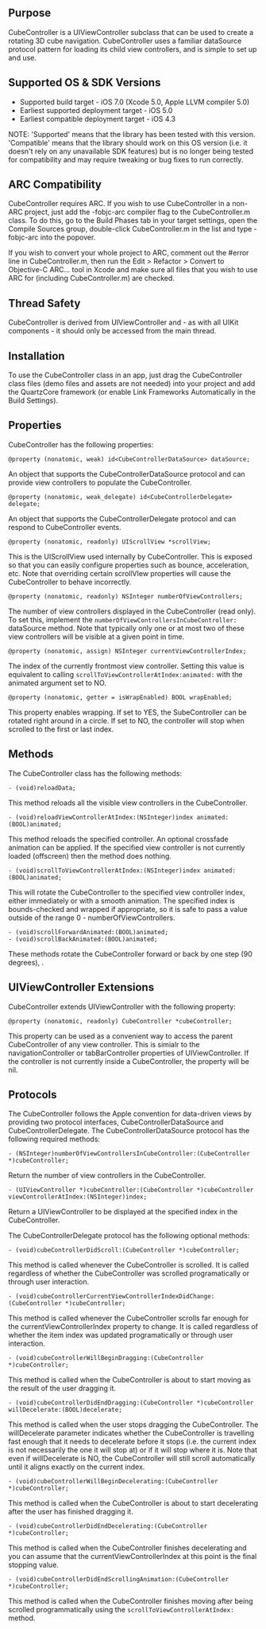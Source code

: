 Purpose
--------------

CubeController is a UIViewController subclass that can be used to create a rotating 3D cube navigation. CubeController uses a familiar dataSource protocol pattern for loading its child view controllers, and is simple to set up and use.


Supported OS & SDK Versions
-----------------------------

* Supported build target - iOS 7.0 (Xcode 5.0, Apple LLVM compiler 5.0)
* Earliest supported deployment target - iOS 5.0
* Earliest compatible deployment target - iOS 4.3

NOTE: 'Supported' means that the library has been tested with this version. 'Compatible' means that the library should work on this OS version (i.e. it doesn't rely on any unavailable SDK features) but is no longer being tested for compatibility and may require tweaking or bug fixes to run correctly.


ARC Compatibility
------------------

CubeController requires ARC. If you wish to use CubeController in a non-ARC project, just add the -fobjc-arc compiler flag to the CubeController.m class. To do this, go to the Build Phases tab in your target settings, open the Compile Sources group, double-click CubeController.m in the list and type -fobjc-arc into the popover.

If you wish to convert your whole project to ARC, comment out the #error line in CubeController.m, then run the Edit > Refactor > Convert to Objective-C ARC... tool in Xcode and make sure all files that you wish to use ARC for (including CubeController.m) are checked.


Thread Safety
--------------

CubeController is derived from UIViewController and - as with all UIKit components - it should only be accessed from the main thread.


Installation
--------------

To use the CubeController class in an app, just drag the CubeController class files (demo files and assets are not needed) into your project and add the QuartzCore framework (or enable Link Frameworks Automatically in the Build Settings).


Properties
--------------

CubeController has the following properties:

    @property (nonatomic, weak) id<CubeControllerDataSource> dataSource;

An object that supports the CubeControllerDataSource protocol and can provide view controllers to populate the CubeController.

    @property (nonatomic, weak_delegate) id<CubeControllerDelegate> delegate;

An object that supports the CubeControllerDelegate protocol and can respond to CubeController events.

    @property (nonatomic, readonly) UIScrollView *scrollView;
    
This is the UIScrollView used internally by CubeController. This is exposed so that you can easily configure properties such as bounce, acceleration, etc. Note that overriding certain scrollVIew properties will cause the CubeController to behave incorrectly.

    @property (nonatomic, readonly) NSInteger numberOfViewControllers;

The number of view controllers displayed in the CubeController (read only). To set this, implement the `numberOfViewControllersInCubeController:` dataSource method. Note that typically only one or at most two of these view controllers will be visible at a given point in time.

    @property (nonatomic, assign) NSInteger currentViewControllerIndex;
    
The index of the currently frontmost view controller. Setting this value is equivalent to calling `scrollToViewControllerAtIndex:animated:` with the animated argument set to NO.

    @property (nonatomic, getter = isWrapEnabled) BOOL wrapEnabled;
    
This property enables wrapping. If set to YES, the SubeController can be rotated right around in a circle. If set to NO, the controller will stop when scrolled to the first or last index.


Methods
--------------

The CubeController class has the following methods:

    - (void)reloadData;
    
This method reloads all the visible view controllers in the CubeController.

    - (void)reloadViewControllerAtIndex:(NSInteger)index animated:(BOOL)animated;

This method reloads the specified controller. An optional crossfade animation can be applied. If the specified view controller is not currently loaded (offscreen) then the method does nothing.

    - (void)scrollToViewControllerAtIndex:(NSInteger)index animated:(BOOL)animated;
    
This will rotate the CubeController to the specified view controller index, either immediately or with a smooth animation. The specified index is bounds-checked and wrapped if appropriate, so it is safe to pass a value outside of the range 0 - numberOfViewControllers.

    - (void)scrollForwardAnimated:(BOOL)animated;
    - (void)scrollBackAnimated:(BOOL)animated;
    
These methods rotate the CubeController forward or back by one step (90 degrees), .


UIViewController Extensions
-------------------------------

CubeController extends UIViewController with the following property:

    @property (nonatomic, readonly) CubeController *cubeController;

This property can be used as a convenient way to access the parent CubeController of any view controller. This is simialr to the navigationController or tabBarController properties of UIViewController. If the controller is not currently inside a CubeController, the property will be nil.


Protocols
---------------

The CubeController follows the Apple convention for data-driven views by providing two protocol interfaces, CubeControllerDataSource and CubeControllerDelegate. The CubeControllerDataSource protocol has the following required methods:

    - (NSInteger)numberOfViewControllersInCubeController:(CubeController *)cubeController;
    
Return the number of view controllers in the CubeController.
    
    - (UIViewController *)cubeController:(CubeController *)cubeController viewControllerAtIndex:(NSInteger)index;

Return a UIViewController to be displayed at the specified index in the CubeController.

The CubeControllerDelegate protocol has the following optional methods:

    - (void)cubeControllerDidScroll:(CubeController *)cubeController;
    
This method is called whenever the CubeController is scrolled. It is called regardless of whether the CubeController was scrolled programatically or through user interaction.
    
    - (void)cubeControllerCurrentViewControllerIndexDidChange:(CubeController *)cubeController;
    
This method is called whenever the CubeController scrolls far enough for the currentViewControllerIndex property to change. It is called regardless of whether the item index was updated programatically or through user interaction.
    
    - (void)cubeControllerWillBeginDragging:(CubeController *)cubeController;
    
This method is called when the CubeController is about to start moving as the result of the user dragging it.
    
    - (void)cubeControllerDidEndDragging:(CubeController *)cubeController willDecelerate:(BOOL)decelerate;
    
This method is called when the user stops dragging the CubeController. The willDecelerate parameter indicates whether the CubeController is travelling fast enough that it needs to decelerate before it stops (i.e. the current index is not necessarily the one it will stop at) or if it will stop where it is. Note that even if willDecelerate is NO, the CubeController will still scroll automatically until it aligns exactly on the current index.
    
    - (void)cubeControllerWillBeginDecelerating:(CubeController *)cubeController;
    
This method is called when the CubeController is about to start decelerating after the user has finished dragging it.
    
    - (void)cubeControllerDidEndDecelerating:(CubeController *)cubeController;
    
This method is called when the CubeController finishes decelerating and you can assume that the currentViewControllerIndex at this point is the final stopping value.

    - (void)cubeControllerDidEndScrollingAnimation:(CubeController *)cubeController;

This method is called when the CubeController finishes moving after being scrolled programmatically using the `scrollToViewControllerAtIndex:` method.